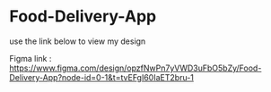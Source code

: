 # Food-Delivery-App

use the link below to view my design

Figma link : https://www.figma.com/design/opzfNwPn7yVWD3uFbO5bZy/Food-Delivery-App?node-id=0-1&t=tvEFgI60IaET2bru-1
